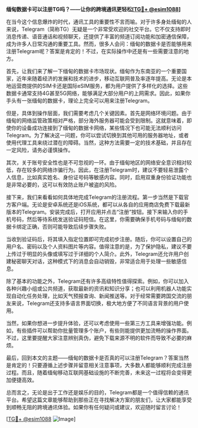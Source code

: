 **缅甸数据卡可以注册TG吗？——让你的跨境通讯更轻松[[TG💪+ @esim1088](https://t.me/s/esim1088)]**

在当今这个信息爆炸的时代，通讯工具的重要性不言而喻。对于许多身处缅甸的人来说，Telegram（简称TG）无疑是一个非常受欢迎的社交平台。它不仅支持即时消息传递、语音通话和视频聊天，还提供了丰富的频道订阅功能和加密通信保障，成为许多人日常沟通的重要工具。然而，很多人会问：缅甸的数据卡是否能够用来注册Telegram呢？答案是肯定的！不过，在实际操作中还是有一些需要注意的地方。

首先，让我们来了解一下缅甸的数据卡市场现状。缅甸作为东南亚的一个重要国家，近年来随着经济的发展和技术的进步，移动互联网普及率逐年提高。无论是本地运营商提供的SIM卡还是国际eSIM服务，都为用户提供了多样化的选择。这些数据卡通常支持4G甚至5G网络，能够满足大部分用户的上网需求。因此，如果你手头有一张缅甸的数据卡，理论上完全可以用来注册Telegram。

但是，具体到操作层面，我们需要考虑几个关键因素。首先是网络环境问题。由于缅甸的网络监管政策相对严格，部分海外服务器可能会受到限制。这就意味着，即使你的设备成功连接到了缅甸的数据卡网络，某些情况下也可能无法顺利访问Telegram。为了解决这一问题，你可以尝试切换到其他可用的服务器地址，或者使用代理工具来绕过潜在的障碍。当然，这种方法需要一定的技术基础，并且存在一定风险，请务必谨慎操作。

其次，关于账号安全性也是不可忽视的一环。由于缅甸地区的网络安全意识相对较低，存在较多的网络诈骗行为。因此，在注册Telegram时，建议不要轻易泄露个人信息，比如真实姓名、身份证号码等敏感内容。同时，启用双重身份验证功能也是非常必要的，这可以有效防止账户被盗的风险。

接下来，我们来看看如何具体地完成Telegram的注册流程。第一步当然是下载官方客户端。无论是安卓系统还是iOS系统，都可以从各自的应用商店免费下载最新版本的Telegram。安装完成后，打开应用并点击“注册”按钮。接下来输入你的手机号码，然后等待系统发送验证码短信。在这里，你需要确保手机号码与缅甸的数据卡绑定正确，否则可能导致后续步骤失败。

当收到验证码后，将其填入指定位置即可完成初步注册。随后，你可以设置自己的用户名、密码以及个人资料图片等内容。值得注意的是，为了保护隐私，建议不要上传过于明显的头像或填写过于详细的个人简介。此外，Telegram还允许用户创建秘密聊天对话，这种模式下的消息会自动销毁，非常适合用于处理一些敏感信息。

除了基本的功能之外，Telegram还有许多高级特性值得探索。例如，你可以加入各种兴趣小组或公共频道，获取最新的资讯和知识分享；也可以利用机器人功能实现自动化任务处理，比如天气预报查询、新闻推送等。对于经常需要跨国交流的朋友来说，Telegram还支持多语言界面切换，极大地方便了不同语言背景的用户使用。

当然，如果你想进一步提升体验，还可以考虑使用一些第三方工具来增强功能。例如，有些插件可以帮助你批量管理多个账户，有些则能提供更加流畅的操作界面。不过，这里要提醒大家注意辨别真伪，避免下载来源不明的软件而导致不必要的麻烦。

最后，回到本文的主题——缅甸的数据卡是否真的可以注册Telegram？答案当然是肯定的！只要遵循上述步骤并留意相关注意事项，大多数人都能够顺利完成注册过程。而且，随着缅甸移动互联网基础设施的不断完善，未来这一过程将会变得更加便捷高效。

总而言之，无论是出于工作还是娱乐的目的，Telegram都是一个值得信赖的通讯平台。希望这篇文章能够帮助到那些正在寻找解决方案的朋友们，让大家都能享受到顺畅无阻的跨境通讯体验。如果你有任何疑问或建议，欢迎随时留言讨论！

[[TG💪+ @esim1088](https://t.me/s/esim1088) ![Image](https://i.postimg.cc/4NQfJmqS/Snipaste-2025-05-13-00-14-12.png)]